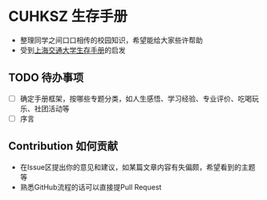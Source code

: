# CUHKSZ 生存手册

- 整理同学之间口口相传的校园知识，希望能给大家些许帮助
- 受到[上海交通大学生存手册](https://github.com/SurviveSJTU/SurviveSJTUManual)的启发

## TODO 待办事项
- [ ] 确定手册框架，按哪些专题分类，如人生感悟、学习经验、专业评价、吃喝玩乐、社团活动等
- [ ] 序言

## Contribution 如何贡献
- 在Issue区提出你的意见和建议，如某篇文章内容有失偏颇，希望看到的主题等
- 熟悉GitHub流程的话可以直接提Pull Request
